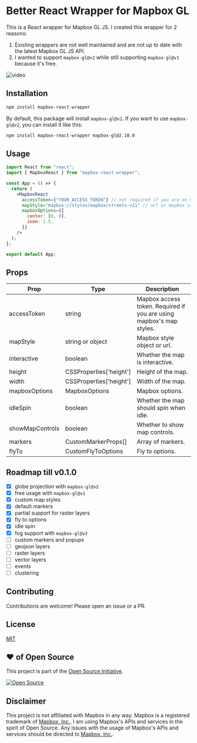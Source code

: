 # Better React Wrapper for Mapbox GL

This is a React wrapper for Mapbox GL JS. I created this wrapper for 2 reasons:

1. Existing wrappers are not well maintained and are not up to date with the latest Mapbox GL JS API.
2. I wanted to support `mapbox-gl@v2` while still supporting `mapbox-gl@v1` because it's free.

![video](https://user-images.githubusercontent.com/27153515/197651279-6230ee88-4cbf-490c-97e7-529eb603f362.gif)

## Installation

```bash
npm install mapbox-react-wrapper
```

By default, this package will install `mapbox-gl@v1`. If you want to use `mapbox-gl@v2`, you can install it like this:

```bash
npm install mapbox-react-wrapper mapbox-gl@2.10.0
```

## Usage

```jsx
import React from "react";
import { MapboxReact } from "mapbox-react-wrapper";

const App = () => {
  return (
    <MapboxReact
      accessToken={"YOUR_ACCESS_TOKEN"} // not required if you are on mapbox-gl@v1 and aren't using mapbox's map styles
      mapStyle="mapbox://styles/mapbox/streets-v11" // url or mapbox style object
      mapboxOptions={{
        center: [0, 0],
        zoom: 1.5,
      }}
    />
  );
};

export default App;
```

## Props

| Prop            | Type                    | Description                                                         |
| --------------- | ----------------------- | ------------------------------------------------------------------- |
| accessToken     | string                  | Mapbox access token. Required if you are using mapbox's map styles. |
| mapStyle        | string or object        | Mapbox style object or url.                                         |
| interactive     | boolean                 | Whether the map is interactive.                                     |
| height          | CSSProperties['height'] | Height of the map.                                                  |
| width           | CSSProperties['height'] | Width of the map.                                                   |
| mapboxOptions   | MapboxOptions           | Mapbox options.                                                     |
| idleSpin        | boolean                 | Whether the map should spin when idle.                              |
| showMapControls | boolean                 | Whether to show map controls.                                       |
| markers         | CustomMarkerProps[]     | Array of markers.                                                   |
| flyTo           | CustomFlyToOptions      | Fly to options.                                                     |

## Roadmap till v0.1.0

- [x] globe projection with `mapbox-gl@v2`
- [x] free usage with `mapbox-gl@v1`
- [x] custom map styles
- [x] default markers
- [x] partial support for raster layers
- [x] fly to options
- [x] idle spin
- [x] fog support with `mapbox-gl@v2`
- [ ] custom markers and popups
- [ ] geojson layers
- [ ] raster layers
- [ ] vector layers
- [ ] events
- [ ] clustering

## Contributing

Contributions are welcome! Please open an issue or a PR.

## License

[MIT](https://github.com/sarveshpro/mapbox-react-wrapper/blob/main/LICENSE)

## :heart: of Open Source

This project is part of the [Open Source Initiative](https://opensource.org/osd).

[![Open Source](https://badges.frapsoft.com/os/v1/open-source.svg?v=103)](https://opensource.org/)

## Disclaimer

This project is not affiliated with Mapbox in any way. Mapbox is a registered trademark of [Mapbox, Inc.](https://www.mapbox.com/). I am using Mapbox's APIs and services in the spirit of Open Source. Any issues with the usage of Mapbox's APIs and services should be directed to [Mapbox, Inc.](https://www.mapbox.com/).
